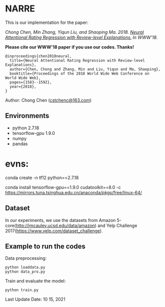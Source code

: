 # NARRE

This is our implementation for the paper:



*Chong Chen, Min Zhang, Yiqun Liu, and Shaoping Ma. 2018. [Neural Attentional Rating Regression with Review-level Explanations.](http://www.thuir.cn/group/~YQLiu/publications/WWW2018_CC.pdf) 
In WWW'18.*

**Please cite our WWW'18 paper if you use our codes. Thanks!**

```
@inproceedings{chen2018neural,
  title={Neural Attentional Rating Regression with Review-level Explanations},
  author={Chen, Chong and Zhang, Min and Liu, Yiqun and Ma, Shaoping},
  booktitle={Proceedings of the 2018 World Wide Web Conference on World Wide Web},
  pages={1583--1592},
  year={2018},
}
```

Author: Chong Chen (cstchenc@163.com)

## Environments

- python 2.7.18
- tensorflow-gpu  1.9.0 
- numpy
- pandas

# evns:
conda create -n tf12 python==2.7.18

conda install tensorflow-gpu==1.9.0 cudatoolkit==8.0 -c https://mirrors.tuna.tsinghua.edu.cn/anaconda/pkgs/free/linux-64/

## Dataset

In our experiments, we use the datasets from  Amazon 5-core(http://jmcauley.ucsd.edu/data/amazon) and Yelp Challenge 2017(https://www.yelp.com/dataset_challenge).

## Example to run the codes		

Data preprocessing:

```
python loaddata.py	
python data_pro.py
```

Train and evaluate the model:

```
python train.py
```


Last Update Date: 10 15, 2021
